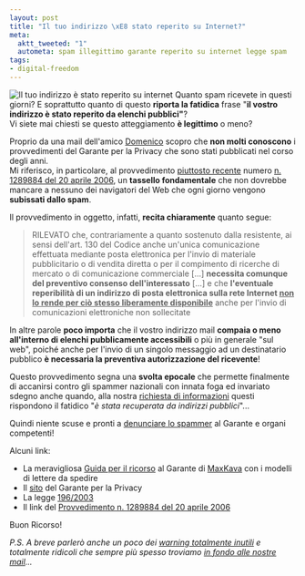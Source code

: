 ```yaml
--- 
layout: post
title: "Il tuo indirizzo \xE8 stato reperito su Internet?"
meta: 
  aktt_tweeted: "1"
  autometa: spam illegittimo garante reperito su internet legge spam
tags: 
- digital-freedom
---
```

![Il tuo indirizzo è stato reperito su internet](/download/20061012_spam.jpg)
Quanto spam ricevete in questi giorni? E soprattutto quanto di questo **riporta la fatidica** frase "**il vostro indirizzo è stato reperito da elenchi pubblici"**?  
Vi siete mai chiesti se questo atteggiamento **è legittimo** o meno?  

Proprio da una mail dell'amico [Domenico](http://www.alcooland.it/) scopro che **non molti conoscono** i provvedimenti del Garante per la Privacy che sono stati pubblicati nel corso degli anni.  
Mi riferisco, in particolare, al provvedimento [piuttosto recente](http://www.garanteprivacy.it/garante/doc.jsp?ID=1289884) numero [n. 1289884 del 20 aprile 2006](http://www.garanteprivacy.it/garante/doc.jsp?ID=1289884), un **tassello fondamentale** che non dovrebbe mancare a nessuno dei navigatori del Web che ogni giorno vengono **subissati dallo spam**.  
  
Il provvedimento in oggetto, infatti, **recita chiaramente** quanto segue:

> RILEVATO che, contrariamente a quanto sostenuto dalla resistente, ai sensi dell'art. 130 del Codice anche un'unica comunicazione effettuata mediante posta elettronica per l'invio di materiale pubblicitario o di vendita diretta o per il compimento di ricerche di mercato o di comunicazione commerciale [...] **necessita comunque del preventivo consenso dell'interessato** [...] e che **l'eventuale reperibilità di un indirizzo di posta elettronica sulla rete Internet <u>non lo rende per ciò stesso liberamente disponibile</u>** anche per l'invio di comunicazioni elettroniche non sollecitate  
  
In altre parole **poco importa** che il vostro indirizzo mail **compaia o meno all'interno di elenchi pubblicamente accessibili** o più in generale "sul web", poiché anche per l'invio di un singolo messaggio ad un destinatario pubblico **è necessaria la preventiva autorizzazione del ricevente**!  
  
Questo provvedimento segna una **svolta epocale** che permette finalmente di accanirsi contro gli spammer nazionali con innata foga ed invariato sdegno anche quando, alla nostra [richiesta di informazioni](http://www.maxkava.com/spam/richiesta_info_art13.txt) questi rispondono il fatidico "*è stata recuperata da indirizzi pubblici*"...  

Quindi niente scuse e pronti a [denunciare lo spammer](http://www.maxkava.com/spam/spam_intro.htm) al Garante e organi competenti!

Alcuni link:

* La meravigliosa [Guida per il ricorso](http://www.maxkava.com/spam/spam_intro.htm) al Garante di [MaxKava](http://www.maxkava.com/spam/spam_intro.htm) con i modelli di lettere da spedire
* Il [sito](http://www.garanteprivacy.it/garante/navig/jsp/index.jsp) del Garante per la Privacy
* La legge [196/2003](http://www.garanteprivacy.it/garante/doc.jsp?ID=1289884)
* Il link del [Provvedimento n. 1289884 del 20 aprile 2006](http://www.garanteprivacy.it/garante/doc.jsp?ID=1289884)  

Buon Ricorso!

*P.S. A breve parlerò anche un poco dei [warning totalmente inutili](http://www.ebruni.it/docs/pippolone196/) e totalmente ridicoli che sempre più spesso troviamo [in fondo alle nostre mail](http://www.ebruni.it/docs/pippolone196/)...* 
